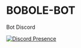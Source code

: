 # BOBOLE-BOT
Bot Discord

[![Discord Presence](https://lanyard.cnrad.dev/api/1246432025817256107)](https://discord.com/users/1246432025817256107)
